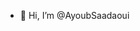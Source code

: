 - 👋 Hi, I’m @AyoubSaadaoui


<!---
AyoubSaadaoui/AyoubSaadaoui is a ✨ special ✨ repository because its `README.md` (this file) appears on your GitHub profile.
You can click the Preview link to take a look at your changes.
--->
